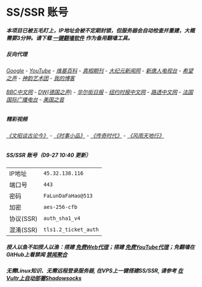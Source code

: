 # SS/SSR 账号 

##### 本项目已被五毛盯上，IP地址会被不定期封锁，但服务器会自动检查并重建，大概需要3分钟。请下载 [一键翻墙软件](https://github.com/gfw-breaker/nogfw/blob/master/README.md) 作为备用翻墙工具。

##### 反向代理
######  [Google](http://149.28.195.174:8888/search?q=425事件) - [YouTube](https://nogfw.the-youtube.win) - [维基百科](http://149.28.195.174:8100/wiki/喬高-麥塔斯調查報告) - [真相期刊](http://149.28.195.174:8300/display.aspx?category_id=3&zhuanti_id=2) - [大纪元新闻网](http://149.28.195.174:10080) - [新唐人电视台](http://149.28.195.174:8000) - [希望之声](http://149.28.195.174:8200) - [神韵艺术团](http://149.28.195.174:8000/xtr/gb/prog673.html) - [我的博客](http://149.28.195.174:10000/)<br/> <br/> [BBC中文网](http://149.28.195.174:9100/zhongwen/simp) - [DW(德国之声)](http://149.28.195.174:9200/zh/在线报导/s-9058?&zhongwen=simp) - [华尔街日报](http://149.28.195.174:9300) - [纽约时报中文网](http://149.28.195.174:9400) - [路透中文网](http://149.28.195.174:9500/) - [法国国际广播电台](http://149.28.195.174:9600/) - [美国之音](http://149.28.195.174:9700/) 

##### 精彩视频
###### [《文昭谈古论今》](https://github.com/gfw-breaker/wenzhao/blob/master/README.md) - [《时事小品》](https://github.com/gfw-breaker/ntdtv-comedy/blob/master/README.md) - [《传奇时代》](http://149.28.195.174:10000/videos/legend/) - [《风雨天地行》](http://149.28.195.174:10000/videos/fytdx/)

##### SS/SSR 账号（09-27 10:40 更新）
|||
|-|-|
|IP地址|`45.32.138.116`|
|端口号|`443` |
|密码|`FaLunDaFaHao@513`|  
|加密|`aes-256-cfb`|
|协议(SSR) |`auth_sha1_v4`|  
|混淆(SSR) |`tls1.2_ticket_auth`|  

##### 授人以鱼不如授人以渔：搭建 [免费Web代理](https://github.com/no-gfw/heroku-node-proxy#--end--)；搭建 [免费YouTube代理](https://github.com/gfw-breaker/you2php-heroku#--end--)；免翻墙在GitHub上看禁闻 [禁闻聚合](https://github.com/gfw-breaker/banned-news/blob/master/README.md)

##### 无需Linux知识、无需远程登录服务器, 在VPS上一键搭建SS/SSR, 请参考 [在Vultr上自动部署Shadowsocks](https://gfw-breaker.win/vultr%e9%83%a8%e7%bd%b2ss/) 
